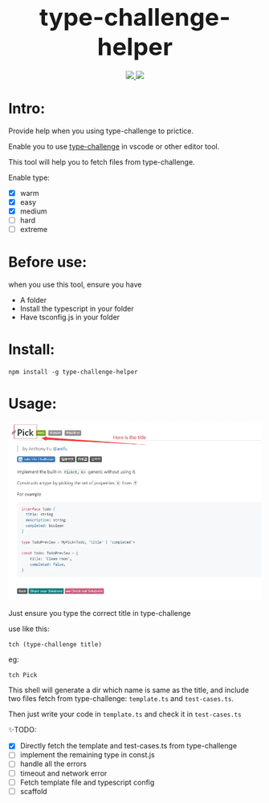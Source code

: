 # <div align='center' ><font size='70'>type-challenge-helper</font></div>

<p align='center'>
  <a href=''>
    <img src='https://img.shields.io/npm/v/type-challenge-helper'/>
  </a>
   <a href=''>
    <img src='https://img.shields.io/npm/l/type-challenge-helper'/>
  </a>
</p>

# Intro:
Provide help when you using type-challenge to prictice. 

Enable you to use [type-challenge](https://github.com/type-challenges/type-challenges) in vscode or other editor tool.

This tool will help you to fetch files from type-challenge.

Enable type:

- [x] warm
- [x] easy
- [x] medium
- [ ] hard
- [ ] extreme

# Before use:

when you use this tool, ensure you have 

* A folder 
* Install the typescript in your folder
* Have tsconfig.js in your folder

# Install:

```
npm install -g type-challenge-helper
```
# Usage:

![usage](https://raw.githubusercontent.com/1084350607/github-image-repo/main/type-challenge-helper/usage.webp)

 Just ensure you type the correct title in type-challenge

use like this:

```
tch (type-challenge title)
```

eg:

```
tch Pick
```

This shell will generate a dir which name is same as the title, and include two files fetch from type-challenge:
`template.ts` and `test-cases.ts`.

Then just write your code in `template.ts` and check it in `test-cases.ts`

✨TODO:

- [x] Directly fetch the template and test-cases.ts from type-challenge
- [ ] implement the remaining type in const.js
- [ ] handle all the errors
- [ ] timeout and network error
- [ ] Fetch template file and typescript config
- [ ] scaffold
